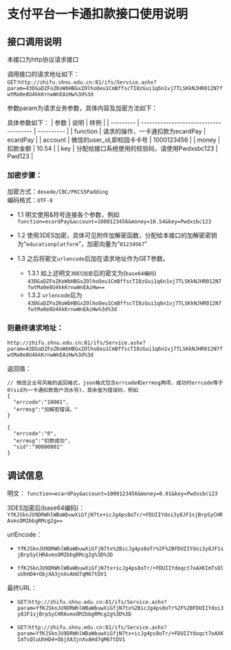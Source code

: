 # 支付平台一卡通扣款接口使用说明

## 接口调用说明

本接口为http协议请求接口

调用接口的请求地址如下：
`GET`:`http://zhifu.shnu.edu.cn:81/ifs/Service.ashx?param=43DGaDZFoZKoWbHBGxZOlhoOeu1CmBffscTI8zGui1q6n1vj7TLSKkNJHR012N7fwtMa0e8U4kkKrnwWnEAzHw%3d%3d`

参数param为请求业务参数，具体内容及加密方法如下：

具体参数如下：
| 参数       | 说明                                   | 样例        |
| --------- | -------------------------------------- | ---------- |
| function  | 请求的操作，一卡通扣款为ecardPay           | ecardPay   |
| account   | 微信的user_id,即校园卡卡号                | 1000123456 |
| money     | 扣款金额                                | 10.54      |
| key       | 分配给接口系统使用的校验码，请使用Pwdxsbc123 | Pwd123     |

### 加密步骤：
加密方式：`desede/CBC/PKCS5Padding`  
编码格式：`UTF-8`

* 1.1 明文使用&符号连接各个参数，例如
`function=ecardPay&account=1000123456&money=10.54&key=Pwdxsbc123`

* 1.2 使用3DES加密，具体可见附件加解密函数，分配给本接口的加解密密钥为“`educationplatform`”，加密向量为“`01234567`”
	
* 1.3 之后将密文`urlencode`后加在请求地址作为GET参数。
  * 1.3.1 如上述明文`3DES加密`后的密文为(`base64编码`) `43DGaDZFoZKoWbHBGxZOlhoOeu1CmBffscTI8zGui1q6n1vj7TLSKkNJHR012N7fwtMa0e8U4kkKrnwWnEAzHw==`
  * 1.3.2 `urlencode`后为 `43DGaDZFoZKoWbHBGxZOlhoOeu1CmBffscTI8zGui1q6n1vj7TLSKkNJHR012N7fwtMa0e8U4kkKrnwWnEAzHw%3d%3d`

### 则最终请求地址：
`http://zhifu.shnu.edu.cn:81/ifs/Service.ashx?param=43DGaDZFoZKoWbHBGxZOlhoOeu1CmBffscTI8zGui1q6n1vj7TLSKkNJHR012N7fwtMa0e8U4kkKrnwWnEAzHw%3d%3d`

返回值：
```
// 微信企业号风格的返回格式，json格式包含errcode和errmsg两项，成功时errcode等于0(sid为一卡通扣款商户流水号)，其余值为错误码，例如
{
  "errcode":"10001",
  "errmsg":"加解密错误。"
}

{
  "errcode":"0",
  "errmsg":"扣款成功",
  "sid":"90000001"
}
```


## 调试信息

明文：
`function=ecardPay&account=1000123456&money=0.01&key=Pwdxsbc123`

3DES加密后(base64编码)：
`YfKJSknJU9DRWhlWBaWbuwXiGfjN7tx+icJg4ps8oTr/+FDUIIYdoi3y8JF1sjBrpSyCHRAvmsOM2bbgRMcg2g==`

urlEncode：
- `YfKJSknJU9DRWhlWBaWbuwXiGfjN7tx%2BicJg4ps8oTr%2F%2BFDUIIYdoi3y8JF1sjBrpSyCHRAvmsOM2bbgRMcg2g%3D%3D`
+ `YfKJSknJU9DRWhlWBaWbuwXiGfjN7tx+icJg4ps8oTr/+FDUIIYdoqct7oAXKImTsQluUhHD4+ObjXA3jnXvAHd7qM67tDV1`

最终URL：
- `GET`:`http://zhifu.shnu.edu.cn:81/ifs/Service.ashx?param=YfKJSknJU9DRWhlWBaWbuwXiGfjN7tx%2BicJg4ps8oTr%2F%2BFDUIIYdoi3y8JF1sjBrpSyCHRAvmsOM2bbgRMcg2g%3D%3D`
+ `GET`:`http://zhifu.shnu.edu.cn:81/ifs/Service.ashx?param=YfKJSknJU9DRWhlWBaWbuwXiGfjN7tx+icJg4ps8oTr/+FDUIIYdoqct7oAXKImTsQluUhHD4+ObjXA3jnXvAHd7qM67tDV1`
